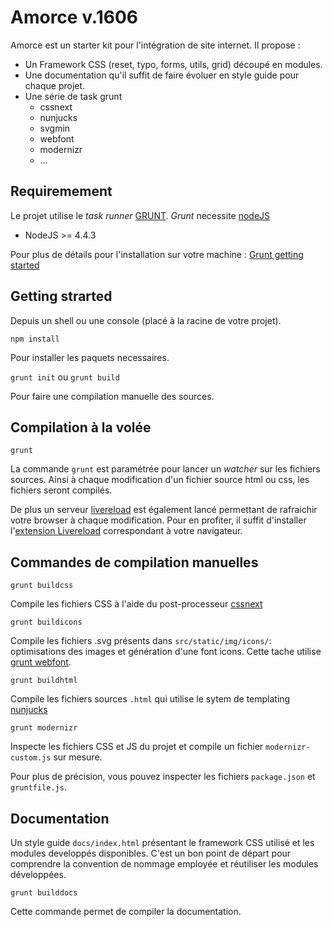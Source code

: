 # Amorce v.1606

Amorce est un starter kit pour l'intégration de site internet.
Il propose :

* Un Framework CSS (reset, typo, forms, utils, grid) découpé en modules.
* Une documentation qu'il suffit de faire évoluer en style guide pour chaque projet.
* Une série de task grunt
	* cssnext
	* nunjucks
	* svgmin
	* webfont
	* modernizr
	* …

## Requiremement

Le projet utilise le *task runner* [GRUNT](http://gruntjs.com/).
*Grunt* necessite [nodeJS](https://nodejs.org/)

* NodeJS >= 4.4.3

Pour plus de détails pour l'installation sur votre machine : [Grunt getting started](http://gruntjs.com/getting-started)

## Getting strarted

Depuis un shell ou une console (placé à la racine de votre projet).

`npm install`

Pour installer les paquets necessaires.

`grunt init` ou `grunt build`

Pour faire une compilation manuelle des sources.

## Compilation à la volée

`grunt`

La commande `grunt` est paramétrée pour lancer un *watcher* sur les fichiers sources. Ainsi à chaque modification d'un fichier source html ou css, les fichiers seront compilés.

De plus un serveur [livereload](http://livereload.com) est également lancé permettant de rafraichir votre browser à chaque modification.
Pour en profiter, il suffit d'installer l'[extension Livereload](http://livereload.com/extensions/) correspondant à votre navigateur.


## Commandes de compilation manuelles

`grunt buildcss`

Compile les fichiers CSS à l'aide du post-processeur [cssnext](http://cssnext.io/)

`grunt buildicons`

Compile les fichiers .svg présents dans `src/static/img/icons/`: optimisations des images et génération d'une font icons. Cette tache utilise [grunt webfont](https://github.com/sapegin/grunt-webfont).

`grunt buildhtml`

Compile les fichiers sources `.html` qui utilise le sytem de templating [nunjucks](http://mozilla.github.io/nunjucks/)

`grunt modernizr`

Inspecte les fichiers CSS et JS du projet et compile un fichier `modernizr-custom.js` sur mesure.



Pour plus de précision, vous pouvez inspecter les fichiers `package.json` et `gruntfile.js`.


## Documentation



Un style guide `docs/index.html` présentant le framework CSS utilisé et les modules developpés disponibles.
C'est un bon point de départ pour comprendre la convention de nommage employée et réutiliser les modules développées.


`grunt builddocs`

Cette commande permet de compiler la documentation.












